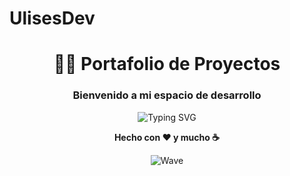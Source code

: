 # UlisesDev
<div align="center">

# 👨‍💻 Portafolio de Proyectos

### Bienvenido a mi espacio de desarrollo

<img src="https://readme-typing-svg.herokuapp.com?font=Fira+Code&pause=1000&color=2E9EF7&center=true&vCenter=true&width=435&lines=Desarrollador+Full+Stack;Creador+de+Soluciones;Apasionado+por+la+Tecnolog%C3%ADa" alt="Typing SVG" />





<div align="center">


</div>

<div align="center">

**Hecho con ❤️ y mucho ☕**

![Wave](https://raw.githubusercontent.com/mayhemantt/mayhemantt/Update/svg/Bottom.svg)

</div>
